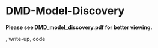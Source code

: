 # DMD-Model-Discovery

**Please see DMD_model_discovery.pdf for better viewing.**

, write-up, code
